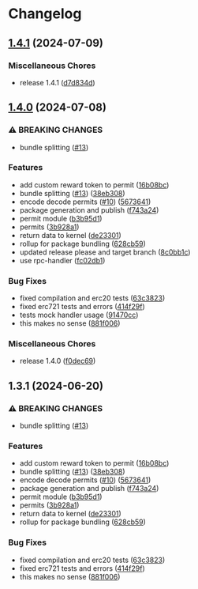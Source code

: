 # Changelog

## [1.4.1](https://github.com/ubiquibot/permit-generation/compare/v1.4.0...v1.4.1) (2024-07-09)


### Miscellaneous Chores

* release 1.4.1 ([d7d834d](https://github.com/ubiquibot/permit-generation/commit/d7d834dd8c766ddfa61d0df2d455f348997698d7))

## [1.4.0](https://github.com/ubiquibot/permit-generation/compare/v1.3.1...v1.4.0) (2024-07-08)


### ⚠ BREAKING CHANGES

* bundle splitting ([#13](https://github.com/ubiquibot/permit-generation/issues/13))

### Features

* add custom reward token to permit ([16b08bc](https://github.com/ubiquibot/permit-generation/commit/16b08bc2ea6cadaba5f1446c832ec85d609bedab))
* bundle splitting ([#13](https://github.com/ubiquibot/permit-generation/issues/13)) ([38eb308](https://github.com/ubiquibot/permit-generation/commit/38eb30843665724ca6521f19b72e572d0f59c1c2))
* encode decode permits ([#10](https://github.com/ubiquibot/permit-generation/issues/10)) ([5673641](https://github.com/ubiquibot/permit-generation/commit/567364137dd48bfa7adf1c5c8a9b55e48d470181))
* package generation and publish ([f743a24](https://github.com/ubiquibot/permit-generation/commit/f743a242bfe4487e4309647690228d98342bad74))
* permit module ([b3b95d1](https://github.com/ubiquibot/permit-generation/commit/b3b95d1a8e9081ee4d33b8408ddf194b961ae090))
* permits ([3b928a1](https://github.com/ubiquibot/permit-generation/commit/3b928a1c0544d8c117133cf80c4a3bcc58697345))
* return data to kernel ([de23301](https://github.com/ubiquibot/permit-generation/commit/de2330129fe709292e4598f81cb1461ac43c0df6))
* rollup for package bundling ([628cb59](https://github.com/ubiquibot/permit-generation/commit/628cb59da66c16f1ea8d76c95caaa25426486641))
* updated release please and target branch ([8c0bb1c](https://github.com/ubiquibot/permit-generation/commit/8c0bb1c27263360a823d6676a13bca94f8ff6d78))
* use rpc-handler ([fc02db1](https://github.com/ubiquibot/permit-generation/commit/fc02db18aebefd92d19f851ea232d5ae0a24bbbf))


### Bug Fixes

* fixed compilation and erc20 tests ([63c3823](https://github.com/ubiquibot/permit-generation/commit/63c3823ae49cbda768dfd01d58d25e926101d7e9))
* fixed erc721 tests and errors ([414f29f](https://github.com/ubiquibot/permit-generation/commit/414f29fe852f7a5360eef1344d1e5d7b0da0dda5))
* tests mock handler usage ([91470cc](https://github.com/ubiquibot/permit-generation/commit/91470cc580761c717aa06abd67cf9c91bbeb38e1))
* this makes no sense ([881f006](https://github.com/ubiquibot/permit-generation/commit/881f006ca7f8dc64ba9fdeb7f02b3da8f0d68476))


### Miscellaneous Chores

* release 1.4.0 ([f0dec69](https://github.com/ubiquibot/permit-generation/commit/f0dec69e3c1a3e094211730d6e82f9dd631eb304))

## 1.3.1 (2024-06-20)

### ⚠ BREAKING CHANGES

- bundle splitting ([#13](https://github.com/ubiquibot/permit-generation/issues/13))

### Features

- add custom reward token to permit ([16b08bc](https://github.com/ubiquibot/permit-generation/commit/16b08bc2ea6cadaba5f1446c832ec85d609bedab))
- bundle splitting ([#13](https://github.com/ubiquibot/permit-generation/issues/13)) ([38eb308](https://github.com/ubiquibot/permit-generation/commit/38eb30843665724ca6521f19b72e572d0f59c1c2))
- encode decode permits ([#10](https://github.com/ubiquibot/permit-generation/issues/10)) ([5673641](https://github.com/ubiquibot/permit-generation/commit/567364137dd48bfa7adf1c5c8a9b55e48d470181))
- package generation and publish ([f743a24](https://github.com/ubiquibot/permit-generation/commit/f743a242bfe4487e4309647690228d98342bad74))
- permit module ([b3b95d1](https://github.com/ubiquibot/permit-generation/commit/b3b95d1a8e9081ee4d33b8408ddf194b961ae090))
- permits ([3b928a1](https://github.com/ubiquibot/permit-generation/commit/3b928a1c0544d8c117133cf80c4a3bcc58697345))
- return data to kernel ([de23301](https://github.com/ubiquibot/permit-generation/commit/de2330129fe709292e4598f81cb1461ac43c0df6))
- rollup for package bundling ([628cb59](https://github.com/ubiquibot/permit-generation/commit/628cb59da66c16f1ea8d76c95caaa25426486641))

### Bug Fixes

- fixed compilation and erc20 tests ([63c3823](https://github.com/ubiquibot/permit-generation/commit/63c3823ae49cbda768dfd01d58d25e926101d7e9))
- fixed erc721 tests and errors ([414f29f](https://github.com/ubiquibot/permit-generation/commit/414f29fe852f7a5360eef1344d1e5d7b0da0dda5))
- this makes no sense ([881f006](https://github.com/ubiquibot/permit-generation/commit/881f006ca7f8dc64ba9fdeb7f02b3da8f0d68476))
